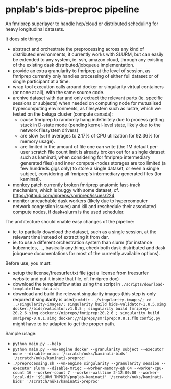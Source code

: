 # pnplab's bids-preproc pipeline

An fmriprep superlayer to handle hcp/cloud or distributed scheduling for heavy longitudinal datasets.

It does six things:
- abstract and orchestrate the preprocessing across any kind of distributed environments,
  it currently works with SLURM, but can easily be extended to any system, ie. ssh, amazon cloud, through any existing of the existing dask distributed/jobqueue implementation.
- provide an extra granularity to fmriprep at the level of session,
  as fmriprep currently only handles processing of either full dataset or of single participant at a time.
- wrap tool execution calls around docker or singularity virtual containers (or none at all), with the same source code.
- archive dataset with dar and only extract the relevant parts (ie. specific sessions or subjects) when needed on computing node for mutualised hypercomputing environments,
  as filesystem such as lustre, which we tested on the beluga cluster (compute canada):
  - cause fmriprep to randomly hang indefinitely due to process getting stuck in D-state mode (pending kernel-level state, likely due to the network filesystem drivers)
  - are slow (`seff` averages to 2.17% of CPU utilization for 92.36% for memory usage).
  - are limited in the amount of file one can write (the 1M default per-user scratch file count limit is already broken out for a single dataset such as kaminati, when considering for fmriprep intermediary generated files)
  and inner compute-nodes storages are too limited (a few hundreds gigs only) to store a single dataset, or even a single subject, considering all fmriprep's intermediary generated files (for kaminati).
- monkey patch currently broken fmriprep anatomic fast-track mechanism, which is buggy with some dataset, cf. https://github.com/nipreps/smriprep/issues/224
- monitor unreachable dask workers (likely due to hypercomputer network congestion issues) and kill and reschedule their associated compute nodes, if dask+slurm is the used scheduler.

The architecture should enable easy changes of the pipeline:
- ie. to partially download the dataset, such as a single session, at the relevant time instead of extracting it from dar.
- ie. to use a different orchestration system than slurm (for instance kubernetes, ..., basically anything, check both dask distributed and dask jobqueue documentations for most of the currently available options).

Before use, you must:
- setup the license/freesurfer.txt file (get a license from freesurfer website and put it inside that file, cf. fmriprep doc)
- download the templateflow atlas using the script in `./scripts/download-templateflow-data.sh`
- download and build the relevant singularity images (this step is only required if singularity is used):
  `mkdir ../singularity-images/; cd ../singularity-images/; singularity build bids-validator-1.8.5.simg docker://bids/validator:v1.8.5 ; singularity build fmriprep-20.2.6.simg docker://nipreps/fmriprep:20.2.6 ; singularity build smriprep-0.8.1.simg docker://nipreps/smriprep:0.8.1`.
  file `config.py` might have to be adapted to get the proper path.

Sample usage:
- `python main.py --help`
- `python main.py --vm-engine docker --granularity subject --executor none --disable-mriqc '/scratch/nuks/kaminati-bids' '/scratch/nuks/kaminati-preproc'`
- `./preprocessing.sh --vm-engine singularity --granularity session --executor slurm --disable-mriqc --worker-memory-gb 64 --worker-cpu-count 16 --worker-count 7 --worker-walltime 2-12:00:00 --worker-local-dir '$SLURM_TMPDIR/pnplab-kaminati' '/scratch/nuks/kaminati-bids' '/scratch/nuks/kaminati-preproc'`
